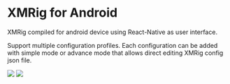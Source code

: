 # XMRig for Android
XMRig compiled for android device using React-Native as user interface.

Support multiple configuration profiles. Each configuration can be added with simple mode or advance mode that allows direct editing XMRig config json file.

![](https://i.imgur.com/hIuB6Wo.png)
![](https://i.imgur.com/NqZAZPl.png)